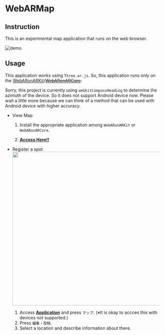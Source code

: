 # WebARMap

## Instruction

This is an experimental map application that runs on the web browser.

![demo](https://github.com/ttak0422/WebARMap/blob/upload_images/demo.gif)

## Usage

This application works using `Three.ar.js`. So, this application runs only on the [WebARonARKit](https://github.com/google-ar/WebARonARKit)/~~[WebARonARCore](https://github.com/google-ar/WebARonARCore).~~

Sorry, this project is currently using `webkitCompassHeading` to determine the azimuth of the device. So it does not support Android device now.
Please wait a little more because we can think of a method that can be used with Android device with higher accuracy.

- View Map
    1. Install the appropriate application among `WebARonARKit` or `WebARonARCore`.

    2. [**Access Here!!**](https://ttak0422.github.io/WebARMap/dist/)

- Register a spot
    <img src="https://github.com/ttak0422/WebARMap/blob/upload_images/edit.png" width="500" />
    1. Access [**Application**](https://ttak0422.github.io/WebARMap/dist/) and press `マップ`. (※It is okay to accces this with devices not supported.)
    2. Press `編集・投稿`.
    3. Select a location and describe information about there.
